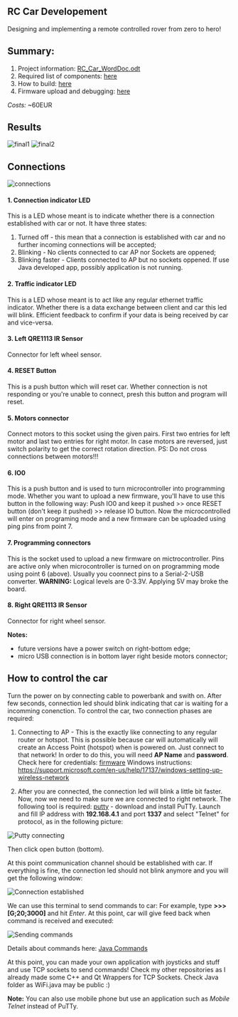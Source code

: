 ## RC Car Developement

Designing and implementing a remote controlled rover from zero to hero!

## Summary:
  1. Project information: [RC_Car_WordDoc.odt](docs/RC_Car_Developement.odt)
  2. Required list of components: [here](Components.md)
  3. How to build: [here](How-to-build.md)
  4. Firmware upload and debugging: [here](Firmware-upload.md)
  
*Costs:* ~60EUR

## Results

![final1](docs/img/final1.jpg)
![final2](docs/img/final2.jpg)

## Connections 

![connections](docs/img/connections.jpg)

#### 1. Connection indicator LED
This is a LED whose meant is to indicate whether there is a connection established with car or not.
It have three states:
  1. Turned off - this mean that a connection is established with car and no further incoming connections will be accepted;
  2. Blinking - No clients connected to car AP nor Sockets are oppened;
  3. Blinking faster - Clients connected to AP but no sockets oppened. If use Java developed app, possibly application is not running.

#### 2. Traffic indicator LED
This is a LED whose meant is to act like any regular ethernet traffic indicator. Whether there is a data exchange between client and car this led will blink. Efficient feedback to confirm if your data is being received by car and vice-versa.

#### 3. Left QRE1113 IR Sensor
Connector for left wheel sensor.

#### 4. RESET Button
This is a push button which will reset car. Whether connection is not responding or you're unable to connect, presh this button and program will reset.

#### 5. Motors connector
Connect motors to this socket using the given pairs. First two entries for left motor and last two entries for right motor. In case motors are reversed, just switch polarity to get the correct rotation direction. 
PS: Do not cross connections between motors!!!

#### 6. IO0
This is a push button and is used to turn microcontroller into programming mode. Whether you want to upload a new firmware, you'll have to use this button in the following way:
Push IO0 and keep it pushed >> once RESET button (don't keep it pushed) >> release IO button. Now the microcontrolled will enter on programing mode and a new firmware can be uploaded using ping pins from point 7.

#### 7. Programming connectors
This is the socket used to upload a new firmware on mictrocontroller. Pins are active only when microcontroller is turned on on programming mode using point 6 (above).
Usually you coonnect pins to a Serial-2-USB converter.
**WARNING:** Logical levels are 0-3.3V. Applying 5V may broke the board.

#### 8. Right QRE1113 IR Sensor
Connector for right wheel sensor.

**Notes:**
  * future versions have a power switch on right-bottom edge;
  * micro USB connection is in bottom layer right beside motors connector;

## How to control the car
Turn the power on by connecting cable to powerbank and swith on. After few seconds, connection led should blink indicating that car is waiting for a incomming conenction. To control the car, two connection phases are required:
1. Connecting to AP - This is the exactly like connecting to any regular router or hotspot. This is possible because car will automatically will create an Access Point (hotspot) when is powered on. Just connect to that network!
In order to do this, you will need **AP Name** and **password**. Check here for credentials: [firmware](Arduino/)
Windows instructions: https://support.microsoft.com/en-us/help/17137/windows-setting-up-wireless-network

2. After you are connected, the connection led will blink a little bit faster. Now, now we need to make sure we are connected to right network. 
The following tool is required: [putty](http://www.putty.org/) - download and install PuTTy.
Launch and fill IP address with **192.168.4.1** and port **1337** and select "Telnet" for protocol, as in the following picture:

![Putty connecting](docs/img/putty1.png)

Then click open button (bottom).

At this point communication channel should be established with car. If everything is fine, the connection led should not blink anymore and you will get the following window:

![Connection established](docs/img/putty2.png)

We can use this terminal to send commands to car:
For example, type **>>>[G;20;3000]** and hit *Enter*. At this point, car will give feed back when command is received and executed:

![Sending commands](docs/img/putty3.png)

Details about commands here: [Java Commands](Java/)

At this point, you can made your own application with joysticks and stuff and use TCP sockets to send commands! Check my other repositories as I already made some C++ and Qt Wrappers for TCP Sockets. Check Java folder as WiFi.java may be public :)

**Note:** You can also use mobile phone but use an application such as *Mobile Telnet* instead of PuTTy.
	
